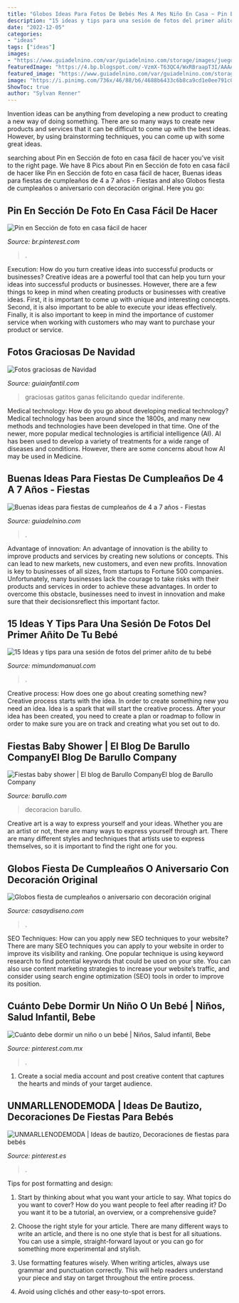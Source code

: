 ```yaml
---
title: "Globos Ideas Para Fotos De Bebés Mes A Mes Niño En Casa ~ Pin En Sección De Foto En Casa Fácil De Hacer"
description: "15 ideas y tips para una sesión de fotos del primer añito de tu bebé"
date: "2022-12-05"
categories:
- "ideas"
tags: ["ideas"]
images:
- "https://www.guiadelnino.com/var/guiadelnino.com/storage/images/juegos-y-fiestas/fiestas-infantiles/buenas-ideas-para-fiestas-de-cumpleanos-de-4-a-7-anos/7608843-14-esl-ES/buenas-ideas-para-fiestas-de-cumpleanos-de-4-a-7-anos.jpg"
featuredImage: "https://4.bp.blogspot.com/-VzmX-T63QC4/WxRBraapT3I/AAAAAAAA4rI/wjbDPwIRgFAq3Omm9WXJvI7zPbTHQSGOgCLcBGAs/s320/ideas-para-tomar-fotos-a-tu-bebe-cumple-mes5.jpg"
featured_image: "https://www.guiadelnino.com/var/guiadelnino.com/storage/images/juegos-y-fiestas/fiestas-infantiles/buenas-ideas-para-fiestas-de-cumpleanos-de-4-a-7-anos/7608843-14-esl-ES/buenas-ideas-para-fiestas-de-cumpleanos-de-4-a-7-anos.jpg"
image: "https://i.pinimg.com/736x/46/88/b6/4688b6433c6b8ca9cd1e0ee791c0765a.jpg"
ShowToc: true
author: "Sylvan Renner"
---
```



Invention ideas can be anything from developing a new product to creating a new way of doing something. There are so many ways to create new products and services that it can be difficult to come up with the best ideas. However, by using brainstorming techniques, you can come up with some great ideas.

	

		
searching about Pin en Sección de foto en casa fácil de hacer you've visit to the right page. We have 8 Pics about Pin en Sección de foto en casa fácil de hacer like Pin en Sección de foto en casa fácil de hacer, Buenas ideas para fiestas de cumpleaños de 4 a 7 años - Fiestas and also Globos fiesta de cumpleaños o aniversario con decoración original. Here you go:
		
    
## Pin En Sección De Foto En Casa Fácil De Hacer

<img loading=lazy src="https://i.pinimg.com/originals/10/75/49/1075499d5fd76b1e96f09b1dedf2e694.jpg" onerror="this.onerror=null;this.src='https://tse1.mm.bing.net/th?id=OIP.MhmkLvVemlcCnsCkTnTa_QHaJ1&amp;pid=15.1';" alt="Pin en Sección de foto en casa fácil de hacer">

_Source: br.pinterest.com_

>. 

	

Execution: How do you turn creative ideas into successful products or businesses?
Creative ideas are a powerful tool that can help you turn your ideas into successful products or businesses. However, there are a few things to keep in mind when creating products or businesses with creative ideas. First, it is important to come up with unique and interesting concepts. Second, it is also important to be able to execute your ideas effectively. Finally, it is also important to keep in mind the importance of customer service when working with customers who may want to purchase your product or service.

    
## Fotos Graciosas De Navidad

<img loading=lazy src="https://static.guiainfantil.com/pictures/5142-fotos-graciosas-de-navidad.jpg" onerror="this.onerror=null;this.src='https://tse3.mm.bing.net/th?id=OIP.gfIHujkXheywWAZIb1-aOQHaHa&amp;pid=15.1';" alt="Fotos graciosas de Navidad">

_Source: guiainfantil.com_

>graciosas gatitos ganas felicitando quedar indiferente. 

	

Medical technology: How do you go about developing medical technology?
Medical technology has been around since the 1800s, and many new methods and technologies have been developed in that time. One of the newer, more popular medical technologies is artificial intelligence (AI). AI has been used to develop a variety of treatments for a wide range of diseases and conditions. However, there are some concerns about how AI may be used in Medicine.

    
## Buenas Ideas Para Fiestas De Cumpleaños De 4 A 7 Años - Fiestas

<img loading=lazy src="https://www.guiadelnino.com/var/guiadelnino.com/storage/images/juegos-y-fiestas/fiestas-infantiles/buenas-ideas-para-fiestas-de-cumpleanos-de-4-a-7-anos/7608843-14-esl-ES/buenas-ideas-para-fiestas-de-cumpleanos-de-4-a-7-anos.jpg" onerror="this.onerror=null;this.src='https://tse2.mm.bing.net/th?id=OIP.oND0sGyo8dL2BiBGTTsSLwHaC5&amp;pid=15.1';" alt="Buenas ideas para fiestas de cumpleaños de 4 a 7 años - Fiestas">

_Source: guiadelnino.com_

>. 

	

Advantage of innovation:
An advantage of innovation is the ability to improve products and services by creating new solutions or concepts. This can lead to new markets, new customers, and even new profits. Innovation is key to businesses of all sizes, from startups to Fortune 500 companies. Unfortunately, many businesses lack the courage to take risks with their products and services in order to achieve these advantages. In order to overcome this obstacle, businesses need to invest in innovation and make sure that their decisionsreflect this important factor.

    
## 15 Ideas Y Tips Para Una Sesión De Fotos Del Primer Añito De Tu Bebé

<img loading=lazy src="https://4.bp.blogspot.com/-VzmX-T63QC4/WxRBraapT3I/AAAAAAAA4rI/wjbDPwIRgFAq3Omm9WXJvI7zPbTHQSGOgCLcBGAs/s320/ideas-para-tomar-fotos-a-tu-bebe-cumple-mes5.jpg" onerror="this.onerror=null;this.src='https://tse4.mm.bing.net/th?id=OIP.TedBKxDMXS6WAK2-qWxL_AAAAA&amp;pid=15.1';" alt="15 Ideas y tips para una sesión de fotos del primer añito de tu bebé">

_Source: mimundomanual.com_

>. 

	

Creative process: How does one go about creating something new?
Creative process starts with the idea. In order to create something new you need an idea. Idea is a spark that will start the creative process. After your idea has been created, you need to create a plan or roadmap to follow in order to make sure you are on track and creating what you set out to do.

    
## Fiestas Baby Shower | El Blog De Barullo CompanyEl Blog De Barullo Company

<img loading=lazy src="http://www.barullo.com/blog-disfraces/wp-content/uploads/2017/04/decoracion-baby-shower.jpg" onerror="this.onerror=null;this.src='https://tse3.mm.bing.net/th?id=OIP.cTmkPTCX79tCm7j67g_eiQHaFO&amp;pid=15.1';" alt="Fiestas baby shower | El blog de Barullo CompanyEl blog de Barullo Company">

_Source: barullo.com_

>decoracion barullo. 

	

Creative art is a way to express yourself and your ideas. Whether you are an artist or not, there are many ways to express yourself through art. There are many different styles and techniques that artists use to express themselves, so it is important to find the right one for you.

    
## Globos Fiesta De Cumpleaños O Aniversario Con Decoración Original

<img loading=lazy src="https://casaydiseno.com/wp-content/uploads/2017/01/globos-fiesta-cumpleanos-ninos-opciones-originales.jpg" onerror="this.onerror=null;this.src='https://tse1.mm.bing.net/th?id=OIP.GnPTmZcUVaO2bX92-TglRQHaFj&amp;pid=15.1';" alt="Globos fiesta de cumpleaños o aniversario con decoración original">

_Source: casaydiseno.com_

>. 

	

SEO Techniques: How can you apply new SEO techniques to your website?
There are many SEO techniques you can apply to your website in order to improve its visibility and ranking. One popular technique is using keyword research to find potential keywords that could be used on your site. You can also use content marketing strategies to increase your website’s traffic, and consider using search engine optimization (SEO) tools in order to improve its position.

    
## Cuánto Debe Dormir Un Niño O Un Bebé | Niños, Salud Infantil, Bebe

<img loading=lazy src="https://i.pinimg.com/736x/46/88/b6/4688b6433c6b8ca9cd1e0ee791c0765a.jpg" onerror="this.onerror=null;this.src='https://tse1.mm.bing.net/th?id=OIP.dklVHmoip0wzhc7nTcE5YQHaNm&amp;pid=15.1';" alt="Cuánto debe dormir un niño o un bebé | Niños, Salud infantil, Bebe">

_Source: pinterest.com.mx_

>. 

	

1. Create a social media account and post creative content that captures the hearts and minds of your target audience.

    
## UNMARLLENODEMODA | Ideas De Bautizo, Decoraciones De Fiestas Para Bebés

<img loading=lazy src="https://i.pinimg.com/originals/23/43/86/23438619dda5cf81c3f8c0aac8fc7da8.jpg" onerror="this.onerror=null;this.src='https://tse4.mm.bing.net/th?id=OIP.R686bsTYVysoeLZLOa8UjQHaKl&amp;pid=15.1';" alt="UNMARLLENODEMODA | Ideas de bautizo, Decoraciones de fiestas para bebés">

_Source: pinterest.es_

>. 

	

Tips for post formatting and design:
1. Start by thinking about what you want your article to say. What topics do you want to cover? How do you want people to feel after reading it? Do you want it to be a tutorial, an overview, or a comprehensive guide?
2. Choose the right style for your article. There are many different ways to write an article, and there is no one style that is best for all situations. You can use a simple, straight-forward layout or you can go for something more experimental and stylish.

3. Use formatting features wisely. When writing articles, always use grammar and punctuation correctly. This will help readers understand your piece and stay on target throughout the entire process.

4. Avoid using clichés and other easy-to-spot errors.

